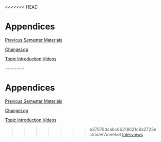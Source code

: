 <<<<<<< HEAD

# Appendices

[Previous Semester Materials](./AppendixA_CurrentSemesterMaterials.md)

[ChangeLog](./changelog.md)

[Topic Introduction Videos](./AppendixC_TopicIntroVids.md)

=======

# Appendices

[Previous Semester Materials](./AppendixA_CurrentSemesterMaterials.md)

[ChangeLog](./changelog.md)

[Topic Introduction Videos](./AppendixC_TopicIntroVids.md)

>>>>>>> e37076dcabc86218621c9a2723ec55def7dee9a8
[Interviews](./AppendixD_Interviews.md)